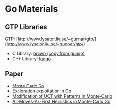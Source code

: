# Go Materials

## GTP Libraries

GTP: [http://www.lysator.liu.se/~gunnar/gtp/](http://www.lysator.liu.se/~gunnar/gtp/)

* C Library: [brown (copy from gungo)](http://www.lysator.liu.se/~gunnar/gtp/)
* C++ Library: [fuego](http://fuego.sourceforge.net/)

## Paper

* [Monte Carlo Go](https://github.com/0ssifrage/GoMaterial/blob/master/paper/Monte%20Carlo%20Go.pdf)
* [Exploration exploitation in Go](https://github.com/0ssifrage/GoMaterial/blob/master/paper/Exploration%20exploitation%20in%20Go.pdf)
* [Modification of UCT with Patterns in Monte-Carlo](https://github.com/0ssifrage/GoMaterial/blob/master/paper/Modification%20of%20UCT%20with%20Patterns%20in%20Monte-Carlo.pdf)
* [All-Moves-As-First Heuristics in Monte-Carlo Go](https://github.com/0ssifrage/GoMaterial/blob/master/paper/AMAFpaperWithRef.pdf)
